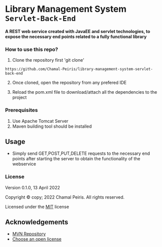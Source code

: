 # Library Management System `Servlet-Back-End`
**A REST web service created with JavaEE and servlet technologies, to expose the necessary end points related to a fully functional library**
### How to use this repo?

1. Clone the repository first  'git clone'

``https://github.com/Chamal-Peiris/library-management-system-servlet-back-end``

2. Once cloned, open the repository from any prefered IDE

3. Reload the pom.xml file to download/attach all the dependencies to the project


### Prerequisites
1. Use Apache Tomcat Server
2. Maven building tool should be installed



## Usage

* Simply send GET,POST,PUT,DELETE requests to the necessary end points after starting the server to obtain the functionality of the webservice


### License

Version 0.1.0, 13 April 2022

Copyright © copy; 2022 Chamal Peiris. All rights reserved.

Licensed under the [MIT](LICENSE) license

## Acknowledgements
* [MVN Repository](https://mvnrepository.com/)
* [Choose an open license](https://choosealicense.com)